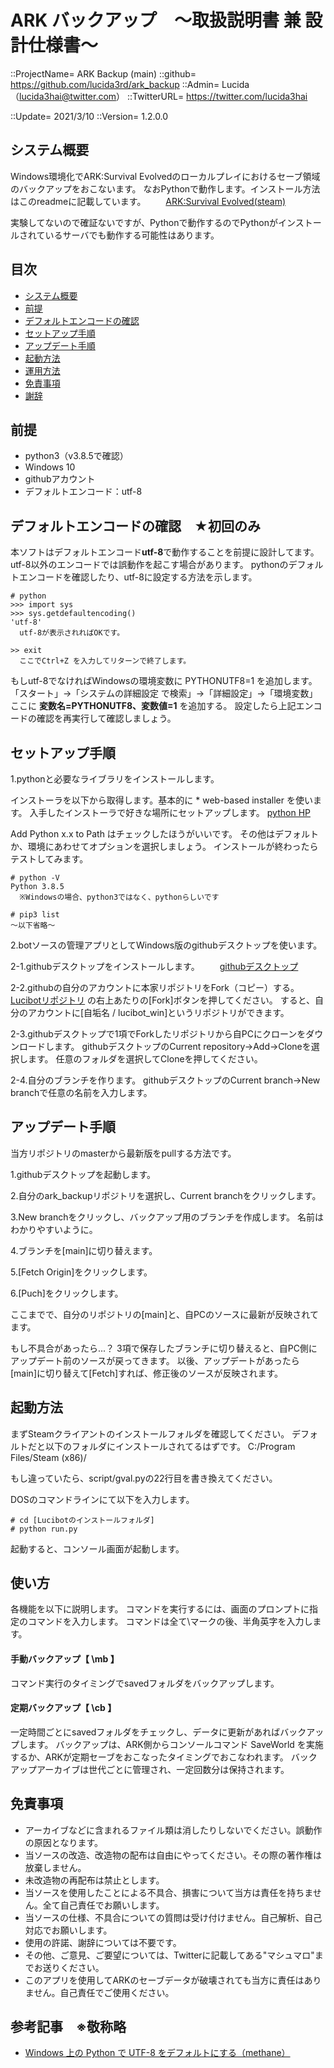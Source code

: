 # ARK バックアップ　～取扱説明書 兼 設計仕様書～
::ProjectName= ARK Backup (main)
::github= https://github.com/lucida3rd/ark_backup
::Admin= Lucida（lucida3hai@twitter.com）
::TwitterURL= https://twitter.com/lucida3hai

::Update= 2021/3/10
::Version= 1.2.0.0


<a id="iSystemSummary"></a>
## システム概要
Windows環境化でARK:Survival Evolvedのローカルプレイにおけるセーブ領域のバックアップをおこないます。
なおPythonで動作します。インストール方法はこのreadmeに記載しています。
　　[ARK:Survival Evolved(steam)](https://store.steampowered.com/app/346110/ARK_Survival_Evolved/)

実験してないので確証ないですが、Pythonで動作するのでPythonがインストールされているサーバでも動作する可能性はあります。




<a id="iRet"></a>
## 目次
* [システム概要](#iSystemSummary)
* [前提](#iPremise)
* [デフォルトエンコードの確認](#iDefEncode)
* [セットアップ手順](#iSetup)
* [アップデート手順](#iUpdate)
* [起動方法](#iStart)
* [運用方法](#iHowtoUnyo)
* [免責事項](#iDisclaimer)
* [謝辞](#iAcknowledgment)




<a id="iPremise"></a>
## 前提
* python3（v3.8.5で確認）
* Windows 10
* githubアカウント
* デフォルトエンコード：utf-8




<a id="iDefEncode"></a>
## デフォルトエンコードの確認　★初回のみ
本ソフトはデフォルトエンコード**utf-8**で動作することを前提に設計してます。
utf-8以外のエンコードでは誤動作を起こす場合があります。
pythonのデフォルトエンコードを確認したり、utf-8に設定する方法を示します。

```
# python
>>> import sys
>>> sys.getdefaultencoding()
'utf-8'
  utf-8が表示されればOKです。

>> exit
  ここでCtrl+Z を入力してリターンで終了します。
```

もしutf-8でなければWindowsの環境変数に PYTHONUTF8=1 を追加します。
「スタート」→「システムの詳細設定 で検索」→「詳細設定」→「環境変数」
ここに **変数名=PYTHONUTF8、変数値=1** を追加する。
設定したら上記エンコードの確認を再実行して確認しましょう。




<a id="iSetup"></a>
## セットアップ手順

1.pythonと必要なライブラリをインストールします。

インストーラを以下から取得します。基本的に * web-based installer を使います。
入手したインストーラで好きな場所にセットアップします。
  [python HP](https://www.python.org/)

Add Python x.x to Path はチェックしたほうがいいです。
その他はデフォルトか、環境にあわせてオプションを選択しましょう。
インストールが終わったらテストしてみます。

```
# python -V
Python 3.8.5
  ※Windowsの場合、python3ではなく、pythonらしいです

# pip3 list
～以下省略～
```

2.botソースの管理アプリとしてWindows版のgithubデスクトップを使います。

2-1.githubデスクトップをインストールします。
　　[githubデスクトップ](https://desktop.github.com)

2-2.githubの自分のアカウントに本家リポジトリをFork（コピー）する。
　　[Lucibotリポジトリ](https://github.com/lucida3rd/ark_backup)
  の右上あたりの[Fork]ボタンを押してください。
  すると、自分のアカウントに[自垢名 / lucibot_win]というリポジトリができます。

2-3.githubデスクトップで1項でForkしたリポジトリから自PCにクローンをダウンロードします。
  githubデスクトップのCurrent repository→Add→Cloneを選択します。
  任意のフォルダを選択してCloneを押してください。

2-4.自分のブランチを作ります。
  githubデスクトップのCurrent branch→New branchで任意の名前を入力します。




<a id="iUpdate"></a>
## アップデート手順
当方リポジトリのmasterから最新版をpullする方法です。  

1.githubデスクトップを起動します。

2.自分のark_backupリポジトリを選択し、Current branchをクリックします。

3.New branchをクリックし、バックアップ用のブランチを作成します。
  名前はわかりやすいように。

4.ブランチを[main]に切り替えます。

5.[Fetch Origin]をクリックします。

6.[Puch]をクリックします。

ここまでで、自分のリポジトリの[main]と、自PCのソースに最新が反映されてます。

もし不具合があったら...？
3項で保存したブランチに切り替えると、自PC側にアップデート前のソースが戻ってきます。
以後、アップデートがあったら[main]に切り替えて[Fetch]すれば、修正後のソースが反映されます。




<a id="iStart"></a>
## 起動方法
まずSteamクライアントのインストールフォルダを確認してください。
デフォルトだと以下のフォルダにインストールされてるはずです。
  C:/Program Files/Steam (x86)/

もし違っていたら、script/gval.pyの22行目を書き換えてください。


DOSのコマンドラインにて以下を入力します。

```
# cd [Lucibotのインストールフォルダ]
# python run.py
```

起動すると、コンソール画面が起動します。



<a id="iFunction"></a>
## 使い方
各機能を以下に説明します。
コマンドを実行するには、画面のプロンプトに指定のコマンドを入力します。
コマンドは全て\マークの後、半角英字を入力します。


<a id="iFunc_GetInfo"></a>
#### 手動バックアップ【 \mb 】
コマンド実行のタイミングでsavedフォルダをバックアップします。


<a id="iFunc_GetInfo"></a>
#### 定期バックアップ【 \cb 】
一定時間ごとにsavedフォルダをチェックし、データに更新があればバックアップします。
バックアップは、ARK側からコンソールコマンド SaveWorld を実施するか、ARKが定期セーブをおこなったタイミングでおこなわれます。
バックアップアーカイブは世代ごとに管理され、一定回数分は保持されます。




<a id="iDisclaimer"></a>
## 免責事項
* アーカイブなどに含まれるファイル類は消したりしないでください。誤動作の原因となります。
* 当ソースの改造、改造物の配布は自由にやってください。その際の著作権は放棄しません。
* 未改造物の再配布は禁止とします。
* 当ソースを使用したことによる不具合、損害について当方は責任を持ちません。全て自己責任でお願いします。
* 当ソースの仕様、不具合についての質問は受け付けません。自己解析、自己対応でお願いします。
* 使用の許諾、謝辞については不要です。
* その他、ご意見、ご要望については、Twitterに記載してある"マシュマロ"までお送りください。
* このアプリを使用してARKのセーブデータが破壊されても当方に責任はありません。自己責任でご使用ください。




<a id="iReference"></a>
## 参考記事　※敬称略
* [Windows 上の Python で UTF-8 をデフォルトにする（methane）](https://qiita.com/methane/items/9a19ddf615089b071e71)



